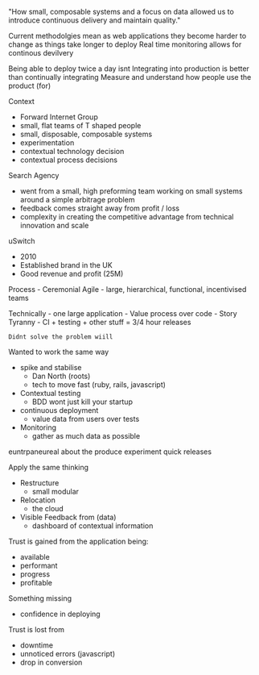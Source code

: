 "How small, composable systems and a focus on data allowed us to introduce continuous delivery and maintain quality."


Current methodolgies mean as web applications they become harder to change as things take longer to deploy 
Real time monitoring allows for continous devilvery

Being able to deploy twice a day isnt
Integrating into production is better than continually integrating
Measure and understand how people use the product (for) 

Context
  - Forward Internet Group
  - small, flat teams of T shaped people
  - small, disposable, composable systems
  - experimentation 
  - contextual technology decision
  - contextual process decisions

Search Agency
  - went from a small, high preforming team working on small systems around a simple arbitrage problem
  - feedback comes straight away from profit / loss
  - complexity in creating the competitive advantage from technical innovation and scale
  
uSwitch 
  - 2010
  - Established brand in the UK
  - Good revenue and profit (25M)

  Process
    - Ceremonial Agile
    - large, hierarchical, functional, incentivised teams

  Technically
    - one large application
    - Value process over code
    - Story Tyranny
    - CI + testing + other stuff = 3/4 hour releases
    
    Didnt solve the problem wiill 
    
Wanted to work the same way
  - spike and stabilise
    - Dan North (roots)
    - tech to move fast (ruby, rails, javascript)
  - Contextual testing
    - BDD wont just kill your startup
  - continuous deployment
    - value data from users over tests
  - Monitoring
    - gather as much data as possible
    
euntrpaneureal about the produce
experiment
quick releases

Apply the same thinking
  - Restructure 
     - small modular
  - Relocation
    - the cloud 
  - Visible Feedback from (data)
    - dashboard of contextual information
    
Trust is gained from the application being:
  - available
  - performant
  - progress
  - profitable
  
Something missing
  - confidence in deploying
  
Trust is lost from 
  - downtime
  - unnoticed errors (javascript)
  - drop in conversion
  

  




  


